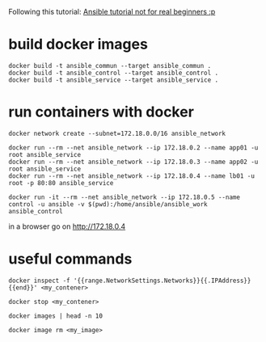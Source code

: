 
Following this tutorial: [Ansible tutorial not for real beginners :p](https://linuxhint.com/ansible-tutorial-beginners/)

# build docker images

	docker build -t ansible_commun --target ansible_commun .
	docker build -t ansible_control --target ansible_control .
	docker build -t ansible_service --target ansible_service .

# run containers with docker

	docker network create --subnet=172.18.0.0/16 ansible_network

	docker run --rm --net ansible_network --ip 172.18.0.2 --name app01 -u root ansible_service
	docker run --rm --net ansible_network --ip 172.18.0.3 --name app02 -u root ansible_service
	docker run --rm --net ansible_network --ip 172.18.0.4 --name lb01 -u root -p 80:80 ansible_service

	docker run -it --rm --net ansible_network --ip 172.18.0.5 --name control -u ansible -v $(pwd):/home/ansible/ansible_work ansible_control

in a browser go on http://172.18.0.4

# useful commands

	docker inspect -f '{{range.NetworkSettings.Networks}}{{.IPAddress}}{{end}}' <my_contener>

	docker stop <my_contener>

	docker images | head -n 10

	docker image rm <my_image>
